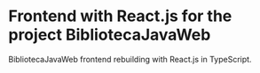 # Frontend with React.js for the project BibliotecaJavaWeb

BibliotecaJavaWeb frontend rebuilding with React.js in TypeScript.
